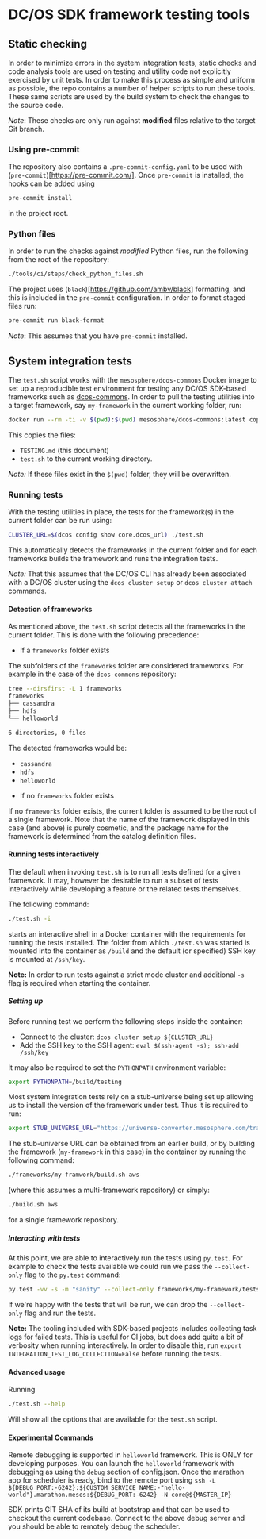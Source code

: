 # DC/OS SDK framework testing tools

## Static checking

In order to minimize errors in the system integration tests, static checks and code analysis tools are used on testing and utility code not explicitly exercised by unit tests. In order to make this process as simple and uniform as possible, the repo contains a number of helper scripts to run these tools. These same scripts are used by the build system to check the changes to the source code.

*Note*: These checks are only run against **modified** files relative to the target Git branch.

### Using pre-commit

The repository also contains a `.pre-commit-config.yaml` to be used with (`pre-commit`)[https://pre-commit.com/]. Once `pre-commit` is installed, the hooks can be added using
```bash
pre-commit install
```
in the project root.

### Python files

In order to run the checks against *modified* Python files, run the following from the root of the repository:
```bash
./tools/ci/steps/check_python_files.sh
```

The project uses (`black`)[https://github.com/ambv/black] formatting, and this is included in the `pre-commit` configuration. In order to format staged files run:
```bash
pre-commit run black-format
```

*Note*: This assumes that you have `pre-commit` installed.

## System integration tests

The `test.sh` script works with the `mesosphere/dcos-commons` Docker image to set up a reproducible test environment for testing any DC/OS SDK-based frameworks such as [dcos-commons](https://github.com/mesosphere/dcos-commons). In order to pull the testing utilities into a target framework, say `my-framework` in the current working folder, run:
```bash
docker run --rm -ti -v $(pwd):$(pwd) mesosphere/dcos-commons:latest copy-files $(pwd)
```
This copies the files:
- `TESTING.md` (this document)
- `test.sh`
to the current working directory.

*Note:* If these files exist in the `$(pwd)` folder, they will be overwritten.

### Running tests
With the testing utilities in place, the tests for the framework(s) in the current folder can be run using:

```bash
CLUSTER_URL=$(dcos config show core.dcos_url) ./test.sh
```
This automatically detects the frameworks in the current folder and for each frameworks builds the framework and runs the integration tests.

*Note:* That this assumes that the DC/OS CLI has already been associated with a DC/OS cluster using the `dcos cluster setup` or `dcos cluster attach` commands.

#### Detection of frameworks
As mentioned above, the `test.sh` script detects all the frameworks in the current folder. This is done with the following precedence:

* If a `frameworks` folder exists

The subfolders of the `frameworks` folder are considered frameworks. For example in the case of the `dcos-commons` repository:
```bash
tree --dirsfirst -L 1 frameworks
frameworks
├── cassandra
├── hdfs
└── helloworld

6 directories, 0 files
```
The detected frameworks would be:
- `cassandra`
- `hdfs`
- `helloworld`

* If no `frameworks` folder exists

If no `frameworks` folder exists, the current folder is assumed to be the root of a single framework. Note that the name of the framework displayed in this case (and above) is purely cosmetic, and the package name for the framework is determined from the catalog definition files.

#### Running tests interactively

The default when invoking `test.sh` is to run all tests defined for a given framework. It may, however be desirable to run a subset of tests interactively while developing a feature or the related tests themselves.

The following command:
```bash
./test.sh -i
```
starts an interactive shell in a Docker container with the requirements for running the tests installed. The folder from which `./test.sh` was started is mounted into the container as `/build` and the default (or specified) SSH key is mounted at `/ssh/key`.

**Note:** In order to run tests against a strict mode cluster and additional `-s` flag is required when starting the container.

##### Setting up
Before running test we perform the following steps inside the container:
* Connect to the cluster: `dcos cluster setup ${CLUSTER_URL}`
* Add the SSH key to the SSH agent: `eval $(ssh-agent -s); ssh-add /ssh/key`

It may also be required to set the `PYTHONPATH` environment variable:
```bash
export PYTHONPATH=/build/testing
```

Most system integration tests rely on a stub-universe being set up allowing us to install the version of the framework under test. Thus it is required to run:
```bash
export STUB_UNIVERSE_URL="https://universe-converter.mesosphere.com/transform?url=https://infinity-artifacts.s3.amazonaws.com/autodelete7d/my-framework/20180806-125351-sdEdQ7mRfHFXQzmT/stub-universe-my-framework.json
```
The stub-universe URL can be obtained from an earlier build, or by building the framework (`my-framework` in this case) in the container by running the following command:
```bash
./frameworks/my-framwork/build.sh aws
```
(where this assumes a multi-framework repository)
or simply:
```bash
./build.sh aws
```
for a single framework repository.

##### Interacting with tests
At this point, we are able to interactively run the tests using `py.test`. For example to check the tests available we could run we pass the `--collect-only` flag to the `py.test` command:
```bash
py.test -vv -s -m "sanity" --collect-only frameworks/my-framework/tests
```

If we're happy with the tests that will be run, we can drop the `--collect-only` flag and run the tests.

**Note:** The tooling included with SDK-based projects includes collecting task logs for failed tests. This is useful for CI jobs, but does add quite a bit of verbosity when running interactively. In order to disable this, run `export INTEGRATION_TEST_LOG_COLLECTION=False` before running the tests.

#### Advanced usage
Running
```bash
./test.sh --help
```
Will show all the options that are available for the `test.sh` script.

#### Experimental Commands

Remote debugging is supported in `helloworld` framework. This is ONLY for developing purposes. You can launch the `helloworld` framework with debugging as using the `debug` section of config.json. Once the marathon app for scheduler is ready, bind to the remote port using
`ssh -L ${DEBUG_PORT:-6242}:${CUSTOM_SERVICE_NAME:-"hello-world"}.marathon.mesos:${DEBUG_PORT:-6242} -N core@${MASTER_IP}`

SDK prints GIT SHA of its build at bootstrap and that can be used to checkout the current codebase. Connect to the above debug server and you should be able to remotely debug the scheduler.
